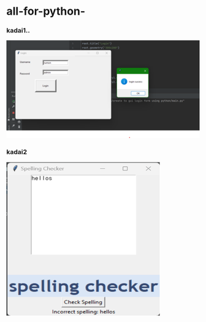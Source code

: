 # all-for-python- #
### kadai1.. ###
<img src="create to gui login form using python/execution result.png" width ="700px">

### kadai2 ###

<img src="spelling chacker/execution result.png" height="400px" width ="400px">

